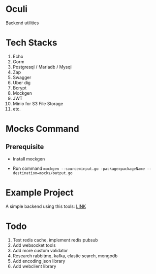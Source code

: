 # Oculi
Backend utilities

# Tech Stacks

1. Echo
2. Gorm
3. Postgresql / Mariadb / Mysql
4. Zap
5. Swagger
6. Uber dig
7. Bcrypt
8. Mockgen
9. JWT
10. Minio for S3 File Storage
11. etc.


# Mocks Command

## Prerequisite

- Install mockgen

- Run command
`mockgen --source=input.go -package=packageName --destination=mocks/output.go`

# Example Project

A simple backend using this tools: [LINK](https://github.com/ravielze/oculi/tree/master/example)

# Todo

1. Test redis cache, implement redis pubsub
2. Add websocket tools
3. Add more custom validator
4. Research rabbitmq, kafka, elastic search, mongodb
5. Add encoding json library
6. Add webclient library